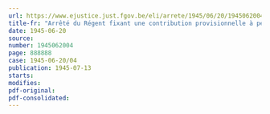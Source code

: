 ```yaml
---
url: https://www.ejustice.just.fgov.be/eli/arrete/1945/06/20/1945062004/justel
title-fr: "Arrêté du Régent fixant une contribution provisionnelle à percevoir par le Conseil professionnel de l'Industrie de la Terre cuite"
date: 1945-06-20
source:
number: 1945062004
page: 888888
case: 1945-06-20/04
publication: 1945-07-13
starts:
modifies:
pdf-original:
pdf-consolidated:
---
```


